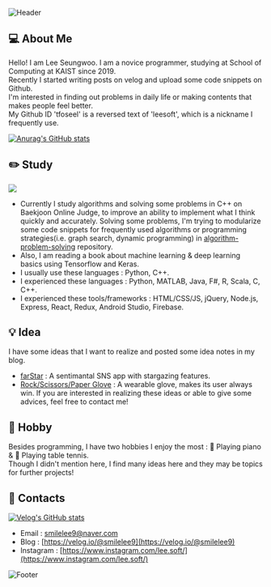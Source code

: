 ![Header](https://capsule-render.vercel.app/api?type=waving&color=auto&height=200&section=header)

## 💻 About Me

Hello! I am Lee Seungwoo. I am a novice programmer, studying at School of Computing at KAIST since 2019.   
Recently I started writing posts on velog and upload some code snippets on Github.   
I'm interested in finding out problems in daily life or making contents that makes people feel better.   
My Github ID 'tfoseel' is a reversed text of 'leesoft', which is a nickname I frequently use.

[![Anurag's GitHub stats](https://github-readme-stats.vercel.app/api?username=tfoseel)](https://github.com/tfoseel/github-readme-stats)

## ✏️ Study

<img src="http://mazandi.herokuapp.com/api?handle=leesoft&theme=warm"/>

* Currently I study algorithms and solving some problems in C++ on Baekjoon Online Judge, to improve an ability to implement what I think quickly and accurately. 
Solving some problems, I'm trying to modularize some code snippets for frequently used algorithms or programming strategies(i.e. graph search, dynamic programming) 
in [algorithm-problem-solving](https://github.com/tfoseel/algorithm-problem-solving) repository. 
* Also, I am reading a book about machine learning & deep learning basics using Tensorflow and Keras.
* I usually use these languages : Python, C++.
* I experienced these languages : Python, MATLAB, Java, F#, R, Scala, C, C++.
* I experienced these tools/frameworks : HTML/CSS/JS, jQuery, Node.js, Express, React, Redux, Android Studio, Firebase.

## 💡 Idea

I have some ideas that I want to realize and posted some idea notes in my blog.
* [farStar](https://velog.io/@smilelee9/%EC%95%84%EC%9D%B4%EB%94%94%EC%96%B4-%EB%85%B8%ED%8A%B8-%EB%B3%84%EC%9E%90%EB%A6%AC-%EA%B0%90%EC%84%B1-SNS-%EC%95%B1-farStar) : A sentimantal SNS app with stargazing features.
* [Rock/Scissors/Paper Glove](https://velog.io/@smilelee9/%EC%95%84%EC%9D%B4%EB%94%94%EC%96%B4-%EB%85%B8%ED%8A%B8-%EA%B0%80%EC%9C%84%EB%B0%94%EC%9C%84%EB%B3%B4-%ED%95%84%EC%8A%B9-%EC%9E%A5%EA%B0%91) : A wearable glove, makes its user always win.
If you are interested in realizing these ideas or able to give some advices, feel free to contact me!

## 🎈 Hobby

Besides programming, I have two hobbies I enjoy the most : 🎹 Playing piano & 🏓 Playing table tennis.   
Though I didn't mention here, I find many ideas here and they may be topics for further projects! 

## 🔗 Contacts

[![Velog's GitHub stats](https://velog-readme-stats.vercel.app/api?name=smilelee9)](https://velog.io/@smilelee9)
* Email : [smilelee9@naver.com](smilelee9@naver.com)
* Blog : [https://velog.io/@smilelee9](https://velog.io/@smilelee9)
* Instagram : [https://www.instagram.com/lee.soft/](https://www.instagram.com/lee.soft/)


![Footer](https://capsule-render.vercel.app/api?type=waving&color=auto&height=200&section=footer)
